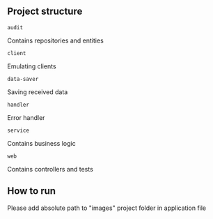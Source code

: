 Project structure
-----------------
````
audit
````
Contains repositories and entities
````
client
````
Emulating clients
````
data-saver
````
Saving received data
````
handler
````
Error handler
````
service
````
Contains business logic
````
web
````
Contains controllers and tests

How to run
---------------
Please add absolute path to "images" project folder in application file 
